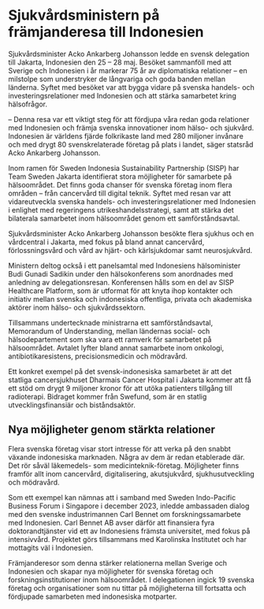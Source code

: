 # Sjukvårdsministern på främjanderesa till Indonesien

Sjukvårdsminister Acko Ankarberg Johansson ledde en svensk delegation till Jakarta, Indonesien den 25 – 28 maj. Besöket sammanföll med att Sverige och Indonesien i år markerar 75 år av diplomatiska relationer – en milstolpe som understryker de långvariga och goda banden mellan länderna. Syftet med besöket var att bygga vidare på svenska handels- och investeringsrelationer med Indonesien och att stärka samarbetet kring hälsofrågor.

– Denna resa var ett viktigt steg för att fördjupa våra redan goda relationer med Indonesien och främja svenska innovationer inom hälso- och sjukvård. Indonesien är världens fjärde folkrikaste land med 280 miljoner invånare och med drygt 80 svenskrelaterade företag på plats i landet, säger statsråd Acko Ankarberg Johansson.

Inom ramen för Sweden Indonesia Sustainability Partnership (SISP) har Team Sweden Jakarta identifierat stora möjligheter för samarbete på hälsoområdet. Det finns goda chanser för svenska företag inom flera områden – från cancervård till digital teknik. Syftet med resan var att vidareutveckla svenska handels- och investeringsrelationer med Indonesien i enlighet med regeringens utrikeshandelsstrategi, samt att stärka det bilaterala samarbetet inom hälsoområdet genom ett samförståndsavtal.

Sjukvårdsminister Acko Ankarberg Johansson besökte flera sjukhus och en vårdcentral i Jakarta, med fokus på bland annat cancervård, förlossningsvård och vård av hjärt- och kärlsjukdomar samt neurosjukvård.

Ministern deltog också i ett panelsamtal med Indonesiens hälsominister Budi Gunadi Sadikin under den hälsokonferens som anordnades med anledning av delegationsresan. Konferensen hålls som en del av SISP Healthcare Platform, som är utformat för att knyta ihop kontakter och initiativ mellan svenska och indonesiska offentliga, privata och akademiska aktörer inom hälso- och sjukvårdssektorn.

Tillsammans undertecknade ministrarna ett samförståndsavtal, Memorandum of Understanding, mellan ländernas social- och hälsodepartement som ska vara ett ramverk för samarbetet på hälsoområdet. Avtalet lyfter bland annat samarbete inom onkologi, antibiotikaresistens, precisionsmedicin och mödravård.

Ett konkret exempel på det svensk-indonesiska samarbetet är att det statliga cancersjukhuset Dharmais Cancer Hospital i Jakarta kommer att få ett stöd om drygt 9 miljoner kronor för att utöka patienters tillgång till radioterapi. Bidraget kommer från Swefund, som är en statlig utvecklingsfinansiär och biståndsaktör.

## Nya möjligheter genom stärkta relationer

Flera svenska företag visar stort intresse för att verka på den snabbt växande indonesiska marknaden. Några av dem är redan etablerade där. Det rör såväl läkemedels- som medicinteknik-företag. Möjligheter finns framför allt inom cancervård, digitalisering, akutsjukvård, sjukhusutveckling och mödravård.

Som ett exempel kan nämnas att i samband med Sweden Indo-Pacific Business Forum i Singapore i december 2023, inledde ambassaden dialog med den svenske industrimannen Carl Bennet om forskningssamarbete med Indonesien. Carl Bennet AB avser därför att finansiera fyra doktorandtjänster vid ett av Indonesiens främsta universitet, med fokus på intensivvård. Projektet görs tillsammans med Karolinska Institutet och har mottagits väl i Indonesien.

Främjanderesor som denna stärker relationerna mellan Sverige och Indonesien och skapar nya möjligheter för svenska företag och forskningsinstitutioner inom hälsoområdet. I delegationen ingick 19 svenska företag och organisationer som nu tittar på möjligheterna till fortsatta och fördjupade samarbeten med indonesiska motparter.
